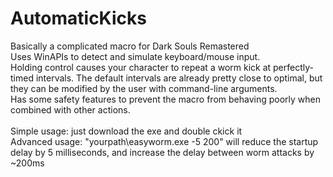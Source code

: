 # AutomaticKicks
Basically a complicated macro for Dark Souls Remastered <br />
Uses WinAPIs to detect and simulate keyboard/mouse input. <br />
Holding control causes your character to repeat a worm kick at perfectly-timed intervals. The default intervals are already pretty close to optimal, but they can be modified by the user with command-line arguments. <br />
Has some safety features to prevent the macro from behaving poorly when combined with other actions. <br />
<br />
Simple usage: just download the exe and double ckick it
<br />
Advanced usage: "yourpath\easyworm.exe -5 200" will reduce the startup delay by 5 milliseconds, and increase the delay between worm attacks by ~200ms <br />

